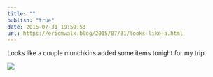 ```yaml
---
title: ""
publish: "true"
date: 2015-07-31 19:59:53
url: https://ericmwalk.blog/2015/07/31/looks-like-a.html
---
```


Looks like a couple munchkins added some items tonight for my trip.

![](https://ericmwalk.blog/uploads/2022/e4a9cc7dd5.jpg)